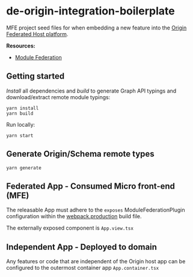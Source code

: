 # de-origin-integration-boilerplate
MFE project seed files for when embedding a new feature into the [Origin Federated Host platform](https://github.com/HoareLea/de-origin).

**Resources:**
- [Module Federation](https://webpack.js.org/concepts/module-federation/)

## Getting started

_Install_ all dependencies and _build_ to generate Graph API typings and download/extract remote module typings:

```
yarn install
yarn build
```

Run locally:

```
yarn start
```

## Generate Origin/Schema remote types

```
yarn generate
```

## Federated App - Consumed Micro front-end (MFE) 
The releasable App must adhere to the `exposes` ModuleFederationPlugin configuration within the [webpack.production](./build-utils/webpack.production.js) build file.

The externally exposed component is `App.view.tsx`

## Independent App - Deployed to domain
Any features or code that are independent of the Origin host app can be configured to the outermost container app `App.container.tsx`